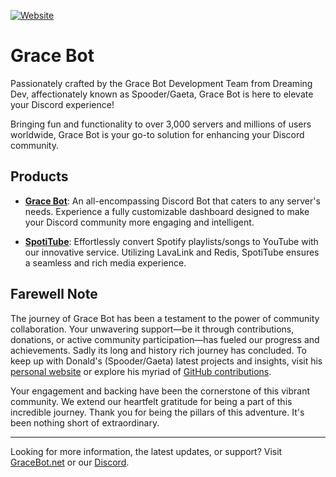 [![Website](https://img.shields.io/badge/Website-Grace%20Bot-blue.svg?style=for-the-badge)](https://gracebot.net/?ref=githubreadme)

# Grace Bot

Passionately crafted by the Grace Bot Development Team from Dreaming Dev, affectionately known as Spooder/Gaeta, Grace Bot is here to elevate your Discord experience!

Bringing fun and functionality to over 3,000 servers and millions of users worldwide, Grace Bot is your go-to solution for enhancing your Discord community.

## Products

- **[Grace Bot](https://gracebot.net/?ref=githubreadme)**: An all-encompassing Discord Bot that caters to any server's needs. Experience a fully customizable dashboard designed to make your Discord community more engaging and intelligent.

- **[SpotiTube](https://github.com/BotGrace/SpotiTube?ref=githubreadme)**: Effortlessly convert Spotify playlists/songs to YouTube with our innovative service. Utilizing LavaLink and Redis, SpotiTube ensures a seamless and rich media experience.

## Farewell Note

The journey of Grace Bot has been a testament to the power of community collaboration. Your unwavering support—be it through contributions, donations, or active community participation—has fueled our progress and achievements.
Sadly its long and history rich journey has concluded.
To keep up with Donald's (Spooder/Gaeta) latest projects and insights, visit his [personal website](https://gaeta.me/?ref=gracebotgithub) or explore his myriad of [GitHub contributions](https://github.com/Gaeta?ref=gracebotgithub).

Your engagement and backing have been the cornerstone of this vibrant community. We extend our heartfelt gratitude for being a part of this incredible journey.
Thank you for being the pillars of this adventure. It's been nothing short of extraordinary.

---

Looking for more information, the latest updates, or support? Visit [GraceBot.net](https://gracebot.net/) or our [Discord](https://gracebot.net/support).
